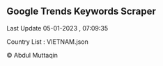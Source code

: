 

## Google Trends Keywords Scraper 
 
Last Update 05-01-2023 , 07:09:35

Country List :
VIETNAM.json



© Abdul Muttaqin 
